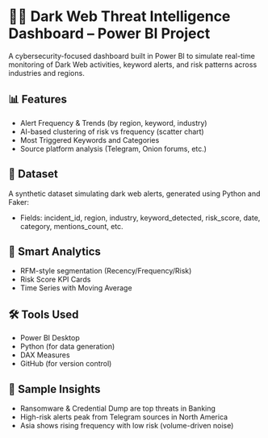 # 🕵‍♂ Dark Web Threat Intelligence Dashboard – Power BI Project

A cybersecurity-focused dashboard built in Power BI to simulate real-time monitoring of Dark Web activities, keyword alerts, and risk patterns across industries and regions.

## 📊 Features

- Alert Frequency & Trends (by region, keyword, industry)
- AI-based clustering of risk vs frequency (scatter chart)
- Most Triggered Keywords and Categories
- Source platform analysis (Telegram, Onion forums, etc.)

## 📁 Dataset

A synthetic dataset simulating dark web alerts, generated using Python and Faker:
- Fields: incident_id, region, industry, keyword_detected, risk_score, date, category, mentions_count, etc.

## 🧠 Smart Analytics

- RFM-style segmentation (Recency/Frequency/Risk)
- Risk Score KPI Cards
- Time Series with Moving Average

## 🛠 Tools Used

- Power BI Desktop
- Python (for data generation)
- DAX Measures
- GitHub (for version control)

## 🧩 Sample Insights

- Ransomware & Credential Dump are top threats in Banking
- High-risk alerts peak from Telegram sources in North America
- Asia shows rising frequency with low risk (volume-driven noise)
